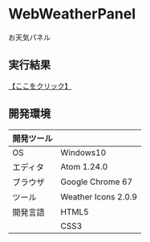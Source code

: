 # WebWeatherPanel
お天気パネル

## 実行結果
[【ここをクリック】](https://xekid78.github.io/WebWeatherPanel/)

## 開発環境
| 開発ツール |  |
|:-|:-|
| OS | Windows10 |
| エディタ | Atom 1.24.0 |
| ブラウザ | Google Chrome 67 |
| ツール | Weather Icons 2.0.9 |
| 開発言語 | HTML5 |
| | CSS3 |
